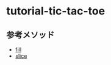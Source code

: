 # tutorial-tic-tac-toe

## 参考メソッド
- [fill](https://developer.mozilla.org/ja/docs/Web/JavaScript/Reference/Global_Objects/Array/fill)
- [slice](https://developer.mozilla.org/ja/docs/Web/JavaScript/Reference/Global_Objects/Array/slice)

